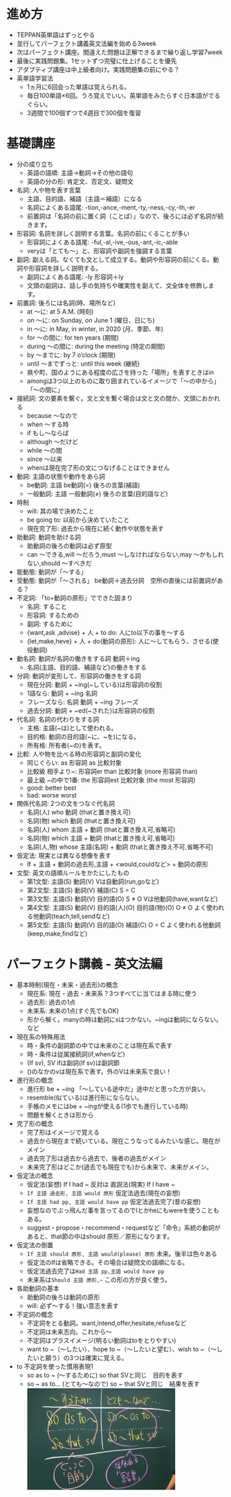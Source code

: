# 進め方
- TEPPAN英単語はずっとやる
- 並行してパーフェクト講義英文法編を始める3week
- 次はパーフェクト講座。間違えた問題は正解できるまで繰り返し学習7week
- 最後に実践問題集。1セットずつ完璧に仕上げることを優先
- アダプティブ講座は中上級者向け。実践問題集の前にやる？
- 英単語学習法
    - 1ヵ月に6回会った単語は覚えられる。
    - 毎日100単語×6回。うろ覚えでいい。英単語をみたらすぐ日本語がでるぐらい。
    - 3週間で100個ずつで4週目で300個を復習

# 基礎講座
- 分の成り立ち
    - 英語の語順: 主語→動詞→その他の語句
    - 英語の分の形: 肯定文、否定文、疑問文
- 名詞: 人や物を表す言葉
    - 主語、目的語、補語（主語＝補語）になる
    - 名詞によくある語尾: -tion,-ance,-ment,-ty,-ness,-cy,-th,-er
    - 前置詞は「名詞の前に置く詞（ことば）」なので、後ろには必ず名詞が続きます。
- 形容詞: 名詞を詳しく説明する言葉。名詞の前にくることが多い
    - 形容詞によくある語尾: -ful,-al,-ive,-ous,-ant,-ic,-able
    - veryは「とても～」と、形容詞や副詞を強調する言葉
- 副詞: 副える詞。なくても文として成立する。動詞や形容詞の前にくる。動詞や形容詞を詳しく説明する。
    - 副詞によくある語尾: -ly 形容詞＋ly
    - 文頭の副詞は、話し手の気持ちや確実性を副えて、文全体を修飾します。
- 前置詞: 後ろには名詞(時、場所など)
    - at ～に: at 5 A.M. (時刻)
    - on ～に: on Sunday, on June 1 (曜日、日にち)
    - in ～に: in May, in winter, in 2020 (月、季節、年)
    - for ～の間に: for ten years (期間)
    - during ～の間に: during the meeting (特定の期間)
    - by ～までに: by 7 o’clock (期限)
    - until ～までずっと: until this week (継続)
    - 県や町、国のようにある程度の広さを持った「場所」を表すときはin
    - amongは3つ以上のものに取り囲まれているイメージで「～の中から」「～の間に」
- 接続詞: 文の要素を繋ぐ。文と文を繋ぐ場合は文と文の間か、文頭におかれる
    - because ～なので
    - when ～する時
    - if もし～ならば
    - although ～だけど
    - while ～の間
    - since ～以来
    - whenは現在完了形の文につなげることはできません
- 動詞: 主語の状態や動作をあら詞
    - be動詞: 主語 be動詞(=) 後ろの言葉(補語)
    - 一般動詞: 主語 一般動詞(≠) 後ろの言葉(目的語など)
- 時制
    - will: 其の場で決めたこと
    - be going to: 以前から決めていたこと
    - 現在完了形: 過去から現在に続く動作や状態を表す
- 助動詞: 動詞を助ける詞
    - 助動詞の後ろの動詞は必ず原型
    - can ～できる,will ～だろう,must ～しなければならない,may ～かもしれない,should ～すべきだ
- 能動態: 動詞が「～する」
- 受動態: 動詞が「～される」 be動詞＋過去分詞　空所の直後には前置詞がある？
- 不定詞: 「to+動詞の原形」でできた固まり
    - 名詞: すること
    - 形容詞: するための
    - 副詞: するために
    - {want,ask ,advise} + 人 + to do: 人にto以下の事を～する
    - {let,make,heve} + 人 + do(動詞の原形): 人に～してもらう、させる(使役動詞)
- 動名詞: 動詞が名詞の働きをする詞 動詞＋ing
    - 名詞(主語、目的語、補語など)の働きをする
- 分詞: 動詞が変形して、形容詞の働きをする詞
    - 現在分詞: 動詞 + ~ing(~している)は形容詞の役割
    - 1語なら: 動詞 + ~ing 名詞
    - フレーズなら: 名詞 動詞 + ~ing フレーズ
    - 過去分詞: 動詞 + ~ed(~された)は形容詞の役割
- 代名詞: 名詞の代わりをする詞
    - 主格: 主語(~は)として使われる。
    - 目的格: 動詞の目的語(~に、~を)になる。
    - 所有格: 所有者(~の)を表す。
- 比較: 人や物を比べる時の形容詞と副詞の変化
    - 同じぐらい: as 形容詞 as 比較対象
    - 比較級 相手より~: 形容詞er than 比較対象 (more 形容詞 than)
    - 最上級 ~の中で1番: the 形容詞est 比較対象 (the most 形容詞)
    - good: better best
    - bad: worse worst
- 関係代名詞: 2つの文をつなぐ代名詞
    - 名詞(人) who 動詞 (thatと置き換え可)
    - 名詞(物) which 動詞 (thatと置き換え可)
    - 名詞(人) whom 主語 + 動詞 (thatと置き換え可,省略可)
    - 名詞(物) which 主語 + 動詞 (thatと置き換え可,省略可)
    - 名詞(人,物) whose 主語(名詞) + 動詞 (thatと置き換え不可,省略不可)
- 仮定法: 現実とは異なる想像を表す
    - If + 主語 + 動詞の過去形,主語 + <would,couldなど> + 動詞の原形
- 文型: 英文の語順ルールをかたにしたもの
    - 第1文型: 主語(S) 動詞(V) Vは自動詞(run,goなど)
    - 第2文型: 主語(S) 動詞(V) 補語(C)  S = C
    - 第3文型: 主語(S) 動詞(V) 目的語(O) S ≠ O  Vは他動詞(have,wantなど)
    - 第4文型: 主語(S) 動詞(V) 目的語(人)(O) 目的語(物)(O) O ≠ O  よく使われる他動詞(teach,tell,sendなど)
    - 第5文型: 主語(S) 動詞(V) 目的語(O) 補語(C) O = C  よく使われる他動詞(keep,make,findなど)

# パーフェクト講義 - 英文法編

- 基本時制(現在・未来・過去形)の概念
    - 現在系: 現在・過去・未来系？3つすべてに当てはまる時に使う
    - 過去形: 過去の1点
    - 未来系: 未来の1点(すぐ先でもOK)
    - 形から解く。manyの時は動詞にsはつかない。~ingは動詞にならない。など
- 現在系の特殊用法
    - 時・条件の副詞節の中では未来のことは現在系で表す
    - 時・条件は従属接続詞(if,whenなど)
    - (If sv), SV ifは副詞(If sv)は副詞節
    - ()のなかのvは現在系で表す。外のVは未来系で良い！
- 進行形の概念
    - 進行形 be + ~ing 「～している途中だ」途中だと思った方が良い。
    - resemble(似ている)は進行形にならない。
    - 手帳のメモにはbe + ~ingが使える(1歩でも進行している時)
    - 問題を解くときは形から
- 完了形の概念
    - 完了形はイメージで覚える
    - 過去から現在まで続いている。現在こうなってるみたいな感じ。現在がメイン
    - 過去完了形は過去から過去で、後者の過去がメイン
    - 未来完了形はどこか(過去でも現在でも)から未来で、未来がメイン。
- 仮定法の概念
    - 仮定法(妄想) If I had ~ 反対は 直説法(現実) If I have ~
    - `If 主語 過去形, 主語 would 原形` 仮定法過去(現在の妄想)
    - `If 主語 had pp, 主語 would have pp` 仮定法過去完了(昔の妄想)
    - 妄想なのでぶっ飛んだ事を言ってるのでIとかheにもwereを使うこともある。
    - suggest・propose・recommend・requestなど「命令」系統の動詞があると、that節の中はshould 原形／原形になります。
- 仮定法の倒置
    - `If 主語 should 原形, 主語 would(please) 原形` 未来。後半は色々ある
    - 仮定法のIfは省略できる。その場合は疑問文の語順になる。
    - 仮定法過去完了は`Had 主語 pp,主語 would have pp`
    - 未来系は`Should 主語 原形,~` この形の方が良く使う。
- 各助動詞の基本
    - 助動詞の後ろは動詞の原形
    - will: 必ず～する！強い意志を表す
- 不定詞の概念
    - 不定詞をとる動詞。want,intend,offer,hesitate,refuseなど
    - 不定詞は未来志向。これから～
    - 不定詞はプラスイメージ(明るい動詞はtoをとりやすい)
    - want to ~（～したい）、hope to ~（～したいと望む）、wish to ~（～したいと願う）の3つは確実に覚える。
- to 不定詞を使った慣用表現1
    - so as to ~ (～するために) so that SVと同じ　目的を表す
    - so ~ as to... (とても～なので) so ~ that SVと同じ　結果を表す
    ![Alt text](image.png)